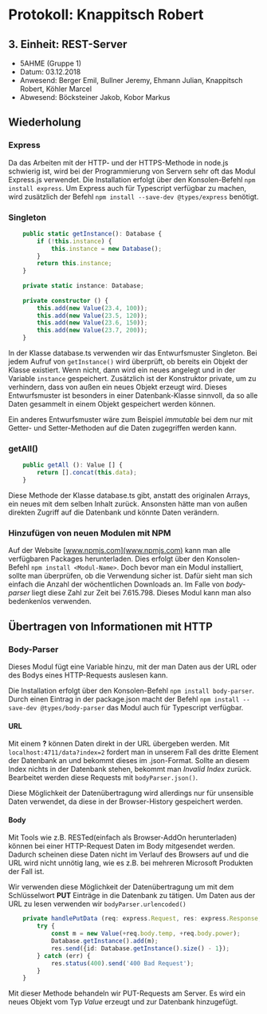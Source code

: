 # Protokoll: Knappitsch Robert
## 3. Einheit: REST-Server

* 5AHME (Gruppe 1)
* Datum: 03.12.2018
* Anwesend: Berger Emil, Bullner Jeremy, Ehmann Julian, Knappitsch Robert, Köhler Marcel
* Abwesend: Böcksteiner Jakob, Kobor Markus

## Wiederholung

### Express
Da das Arbeiten mit der HTTP- und der HTTPS-Methode in node.js schwierig ist, wird bei der Programmierung von Servern sehr oft das Modul Express.js verwendet. Die Installation erfolgt über den Konsolen-Befehl ```npm install express```. Um Express auch für Typescript verfügbar zu machen, wird zusätzlich der Befehl ```npm install --save-dev @types/express``` benötigt.

### Singleton
```Typescript
    public static getInstance(): Database {
        if (!this.instance) {
            this.instance = new Database();
        }
        return this.instance;
    }
    
    private static instance: Database;
    
    private constructor () {
        this.add(new Value(23.4, 100));
        this.add(new Value(23.5, 120));
        this.add(new Value(23.6, 150));
        this.add(new Value(23.7, 200));
    }
```
In der Klasse database.ts verwenden wir das Entwurfsmuster Singleton. Bei jedem Aufruf von ```getInstance()``` wird überprüft, ob bereits ein Objekt der Klasse existiert. Wenn nicht, dann wird ein neues angelegt und in der Variable ```instance``` gespeichert. Zusätzlich ist der Konstruktor private, um zu verhindern, dass von außen ein neues Objekt erzeugt wird. Dieses Entwurfsmuster ist besonders in einer Datenbank-Klasse sinnvoll, da so alle Daten gesammelt in einem Objekt gespeichert werden können.

Ein anderes Entwurfsmuster wäre zum Beispiel *immutable* bei dem nur mit Getter- und Setter-Methoden auf die Daten zugegriffen werden kann.

### getAll()
```Typescript
    public getAll (): Value [] {
        return [].concat(this.data);
    }
```
Diese Methode der Klasse database.ts gibt, anstatt des originalen Arrays, ein neues mit dem selben Inhalt zurück. Ansonsten hätte man von außen direkten Zugriff auf die Datenbank und könnte Daten verändern.

### Hinzufügen von neuen Modulen mit NPM
Auf der Website [www.npmjs.com](www.npmjs.com) kann man alle verfügbaren Packages herunterladen. Dies erfolgt über den Konsolen-Befehl ```npm install <Modul-Name>```. Doch bevor man ein Modul installiert, sollte man überprüfen, ob die Verwendung sicher ist. Dafür sieht man sich einfach die Anzahl der wöchentlichen Downloads an. Im Falle von *body-parser* liegt diese Zahl zur Zeit bei 7.615.798. Dieses Modul kann man also bedenkenlos verwenden.

## Übertragen von Informationen mit HTTP

### Body-Parser
Dieses Modul fügt eine Variable hinzu, mit der man Daten aus der URL oder des Bodys eines HTTP-Requests auslesen kann.

Die Installation erfolgt über den Konsolen-Befehl ```npm install body-parser```. Durch einen Eintrag in der package.json macht der Befehl ```npm install --save-dev @types/body-parser``` das Modul auch für Typescript verfügbar.

#### URL
Mit einem **?** können Daten direkt in der URL übergeben werden. Mit ```localhost:4711/data?index=2``` fordert man in unserem Fall des dritte Element der Datenbank an und bekommt dieses im .json-Format. Sollte an diesem Index nichts in der Datenbank stehen, bekommt man *Invalid Index* zurück. Bearbeitet werden diese Requests mit ```bodyParser.json()```. 

Diese Möglichkeit der Datenübertragung wird allerdings nur für unsensible Daten verwendet, da diese in der Browser-History gespeichert werden.

#### Body
Mit Tools wie z.B. RESTed(einfach als Browser-AddOn herunterladen) können bei einer HTTP-Request Daten im Body mitgesendet werden. Dadurch scheinen diese Daten nicht im Verlauf des Browsers auf und die URL wird nicht unnötig lang, wie es z.B. bei mehreren Microsoft Produkten der Fall ist.

Wir verwenden diese Möglichkeit der Datenübertragung um mit dem Schlüsselwort **PUT** Einträge in die Datenbank zu tätigen. Um Daten aus der URL zu lesen verwenden wir ```bodyParser.urlencoded()```

```Typescript
    private handlePutData (req: express.Request, res: express.Response, next: express.NextFunction) {
        try {
            const m = new Value(+req.body.temp, +req.body.power);
            Database.getInstance().add(m);
            res.send({id: Database.getInstance().size() - 1});
        } catch (err) {
            res.status(400).send('400 Bad Request');
        }
    }
```
Mit dieser Methode behandeln wir PUT-Requests am Server. Es wird ein neues Objekt vom Typ *Value* erzeugt und zur Datenbank hinzugefügt.


